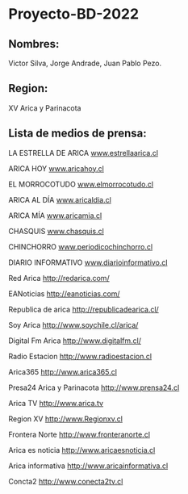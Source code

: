 # Proyecto-BD-2022
## Nombres:
Victor Silva, Jorge Andrade, Juan Pablo Pezo.
## Region: 
XV Arica y Parinacota
## Lista de medios de prensa:
LA ESTRELLA DE ARICA 
www.estrellaarica.cl

ARICA HOY
www.aricahoy.cl

EL MORROCOTUDO
www.elmorrocotudo.cl

ARICA AL DÍA
www.aricaldia.cl

ARICA MÍA
www.aricamia.cl

CHASQUIS 
www.chasquis.cl

CHINCHORRO
www.periodicochinchorro.cl

DIARIO INFORMATIVO
www.diarioinformativo.cl

Red Arica 
http://redarica.com/

EANoticias 
http://eanoticias.com/

Republica de arica 
http://republicadearica.cl/

Soy Arica
http://www.soychile.cl/arica/

Digital Fm Arica
http://www.digitalfm.cl/

Radio Estacion
http://www.radioestacion.cl

Arica365
http://www.arica365.cl

Presa24 Arica y Parinacota
http://www.prensa24.cl

Arica TV
http://www.arica.tv

Region XV
http://www.Regionxv.cl

Frontera Norte
http://www.fronteranorte.cl

Arica es noticia
http://www.aricaesnoticia.cl

Arica informativa
http://www.aricainformativa.cl

Concta2
http://www.conecta2tv.cl



